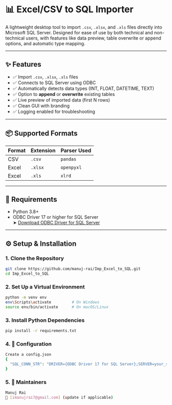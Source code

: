 # 📊 Excel/CSV to SQL Importer

A lightweight desktop tool to import `.csv`, `.xlsx`, and `.xls` files directly into Microsoft SQL Server. Designed for ease of use by both technical and non-technical users, with features like data preview, table overwrite or append options, and automatic type mapping.

---

## ✨ Features

- ✅ Import `.csv`, `.xlsx`, `.xls` files
- ✅ Connects to SQL Server using ODBC
- ✅ Automatically detects data types (INT, FLOAT, DATETIME, TEXT)
- ✅ Option to **append** or **overwrite** existing tables
- ✅ Live preview of imported data (first N rows)
- ✅ Clean GUI with branding
- ✅ Logging enabled for troubleshooting

---

## 📦 Supported Formats

| Format | Extension | Parser Used  |
|--------|-----------|--------------|
| CSV    | `.csv`    | `pandas`     |
| Excel  | `.xlsx`   | `openpyxl`   |
| Excel  | `.xls`    | `xlrd`       |

---

## 🔧 Requirements

- Python 3.8+
- ODBC Driver 17 or higher for SQL Server  
  ➤ [Download ODBC Driver for SQL Server](https://learn.microsoft.com/en-us/sql/connect/odbc/download-odbc-driver-for-sql-server)

---

## ⚙️ Setup & Installation

### 1. Clone the Repository

```bash
git clone https://github.com/manuj-rai/Imp_Excel_to_SQL.git
cd Imp_Excel_to_SQL
```

### 2. Set Up a Virtual Environment

```bash
python -m venv env
env\Scripts\activate         # On Windows
source env/bin/activate      # On macOS/Linux
```

### 3. Install Python Dependencies

```bash
pip install -r requirements.txt
```

### 4. 🔐 Configuration

```bash
Create a config.json
{
  "SQL_CONN_STR": "DRIVER={ODBC Driver 17 for SQL Server};SERVER=your_server;DATABASE=your_db;UID=your_user;PWD=your_password"
}
```

### 5. 🤝 Maintainers

```bash
Manuj Rai
📧 [imanujrai7@gmail.com] (update if applicable)
```